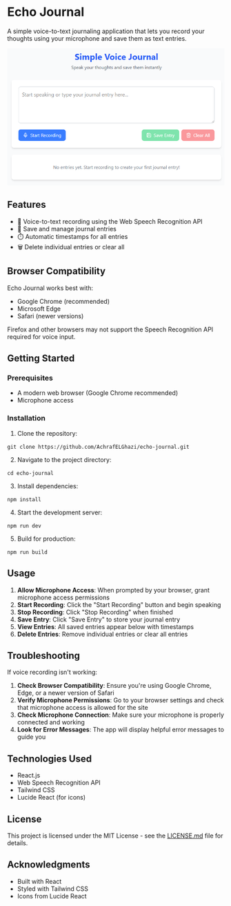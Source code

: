 # Echo Journal

A simple voice-to-text journaling application that lets you record your thoughts using your microphone and save them as text entries.

![Echo Journal Screenshot](/public/image.png)

## Features

- 🎤 Voice-to-text recording using the Web Speech Recognition API
- 📝 Save and manage journal entries
- ⏱️ Automatic timestamps for all entries
- 🗑️ Delete individual entries or clear all

## Browser Compatibility

Echo Journal works best with:
- Google Chrome (recommended)
- Microsoft Edge
- Safari (newer versions)

Firefox and other browsers may not support the Speech Recognition API required for voice input.

## Getting Started

### Prerequisites

- A modern web browser (Google Chrome recommended)
- Microphone access

### Installation

1. Clone the repository:
```
git clone https://github.com/AchrafELGhazi/echo-journal.git
```

2. Navigate to the project directory:
```
cd echo-journal
```

3. Install dependencies:
```
npm install
```

4. Start the development server:
```
npm run dev
```

5. Build for production:
```
npm run build
```

## Usage

1. **Allow Microphone Access**: When prompted by your browser, grant microphone access permissions
2. **Start Recording**: Click the "Start Recording" button and begin speaking
3. **Stop Recording**: Click "Stop Recording" when finished
4. **Save Entry**: Click "Save Entry" to store your journal entry
5. **View Entries**: All saved entries appear below with timestamps
6. **Delete Entries**: Remove individual entries or clear all entries

## Troubleshooting

If voice recording isn't working:

1. **Check Browser Compatibility**: Ensure you're using Google Chrome, Edge, or a newer version of Safari
2. **Verify Microphone Permissions**: Go to your browser settings and check that microphone access is allowed for the site
3. **Check Microphone Connection**: Make sure your microphone is properly connected and working
4. **Look for Error Messages**: The app will display helpful error messages to guide you

## Technologies Used

- React.js
- Web Speech Recognition API
- Tailwind CSS
- Lucide React (for icons)

## License

This project is licensed under the MIT License - see the [LICENSE.md](LICENSE.md) file for details.

## Acknowledgments

- Built with React
- Styled with Tailwind CSS
- Icons from Lucide React